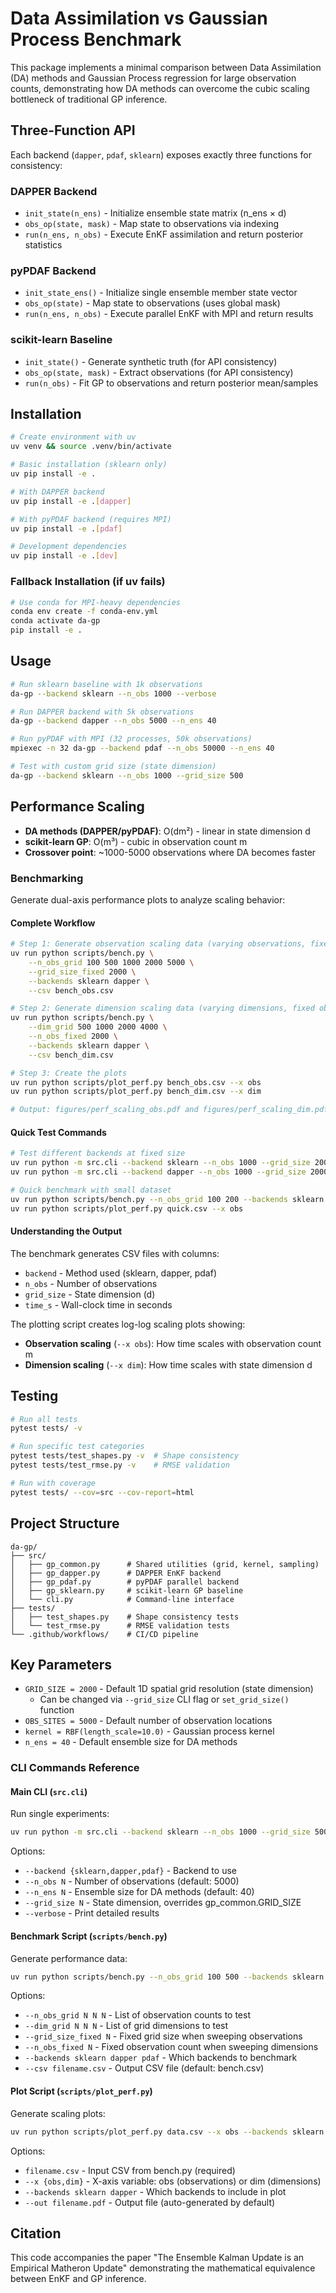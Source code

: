 # Data Assimilation vs Gaussian Process Benchmark

This package implements a minimal comparison between Data Assimilation (DA) methods and Gaussian Process regression for large observation counts, demonstrating how DA methods can overcome the cubic scaling bottleneck of traditional GP inference.

## Three-Function API

Each backend (`dapper`, `pdaf`, `sklearn`) exposes exactly three functions for consistency:

### DAPPER Backend
- `init_state(n_ens)` - Initialize ensemble state matrix (n_ens × d)
- `obs_op(state, mask)` - Map state to observations via indexing
- `run(n_ens, n_obs)` - Execute EnKF assimilation and return posterior statistics

### pyPDAF Backend  
- `init_state_ens()` - Initialize single ensemble member state vector
- `obs_op(state)` - Map state to observations (uses global mask)
- `run(n_ens, n_obs)` - Execute parallel EnKF with MPI and return results

### scikit-learn Baseline
- `init_state()` - Generate synthetic truth (for API consistency)
- `obs_op(state, mask)` - Extract observations (for API consistency) 
- `run(n_obs)` - Fit GP to observations and return posterior mean/samples

## Installation

```bash
# Create environment with uv
uv venv && source .venv/bin/activate

# Basic installation (sklearn only)
uv pip install -e .

# With DAPPER backend
uv pip install -e .[dapper]

# With pyPDAF backend (requires MPI)
uv pip install -e .[pdaf]

# Development dependencies
uv pip install -e .[dev]
```

### Fallback Installation (if uv fails)

```bash
# Use conda for MPI-heavy dependencies
conda env create -f conda-env.yml
conda activate da-gp
pip install -e .
```

## Usage

```bash
# Run sklearn baseline with 1k observations
da-gp --backend sklearn --n_obs 1000 --verbose

# Run DAPPER backend with 5k observations  
da-gp --backend dapper --n_obs 5000 --n_ens 40

# Run pyPDAF with MPI (32 processes, 50k observations)
mpiexec -n 32 da-gp --backend pdaf --n_obs 50000 --n_ens 40

# Test with custom grid size (state dimension)
da-gp --backend sklearn --n_obs 1000 --grid_size 500
```

## Performance Scaling

- **DA methods (DAPPER/pyPDAF)**: O(dm²) - linear in state dimension d
- **scikit-learn GP**: O(m³) - cubic in observation count m
- **Crossover point**: ~1000-5000 observations where DA becomes faster

### Benchmarking

Generate dual-axis performance plots to analyze scaling behavior:

#### Complete Workflow

```bash
# Step 1: Generate observation scaling data (varying observations, fixed dimensions)
uv run python scripts/bench.py \
    --n_obs_grid 100 500 1000 2000 5000 \
    --grid_size_fixed 2000 \
    --backends sklearn dapper \
    --csv bench_obs.csv

# Step 2: Generate dimension scaling data (varying dimensions, fixed observations)  
uv run python scripts/bench.py \
    --dim_grid 500 1000 2000 4000 \
    --n_obs_fixed 2000 \
    --backends sklearn dapper \
    --csv bench_dim.csv

# Step 3: Create the plots
uv run python scripts/plot_perf.py bench_obs.csv --x obs
uv run python scripts/plot_perf.py bench_dim.csv --x dim

# Output: figures/perf_scaling_obs.pdf and figures/perf_scaling_dim.pdf
```

#### Quick Test Commands

```bash
# Test different backends at fixed size
uv run python -m src.cli --backend sklearn --n_obs 1000 --grid_size 2000
uv run python -m src.cli --backend dapper --n_obs 1000 --grid_size 2000

# Quick benchmark with small dataset
uv run python scripts/bench.py --n_obs_grid 100 200 --backends sklearn --csv quick.csv
uv run python scripts/plot_perf.py quick.csv --x obs
```

#### Understanding the Output

The benchmark generates CSV files with columns:
- `backend` - Method used (sklearn, dapper, pdaf)
- `n_obs` - Number of observations 
- `grid_size` - State dimension (d)
- `time_s` - Wall-clock time in seconds

The plotting script creates log-log scaling plots showing:
- **Observation scaling** (`--x obs`): How time scales with observation count m
- **Dimension scaling** (`--x dim`): How time scales with state dimension d

## Testing

```bash
# Run all tests
pytest tests/ -v

# Run specific test categories  
pytest tests/test_shapes.py -v  # Shape consistency
pytest tests/test_rmse.py -v    # RMSE validation

# Run with coverage
pytest tests/ --cov=src --cov-report=html
```

## Project Structure

```
da-gp/
├── src/
│   ├── gp_common.py      # Shared utilities (grid, kernel, sampling)
│   ├── gp_dapper.py      # DAPPER EnKF backend  
│   ├── gp_pdaf.py        # pyPDAF parallel backend
│   ├── gp_sklearn.py     # scikit-learn GP baseline
│   └── cli.py            # Command-line interface
├── tests/
│   ├── test_shapes.py    # Shape consistency tests
│   └── test_rmse.py      # RMSE validation tests
└── .github/workflows/    # CI/CD pipeline
```

## Key Parameters

- `GRID_SIZE = 2000` - Default 1D spatial grid resolution (state dimension)
  - Can be changed via `--grid_size` CLI flag or `set_grid_size()` function
- `OBS_SITES = 5000` - Default number of observation locations
- `kernel = RBF(length_scale=10.0)` - Gaussian process kernel
- `n_ens = 40` - Default ensemble size for DA methods

### CLI Commands Reference

#### Main CLI (`src.cli`)
Run single experiments:
```bash
uv run python -m src.cli --backend sklearn --n_obs 1000 --grid_size 500
```

Options:
- `--backend {sklearn,dapper,pdaf}` - Backend to use
- `--n_obs N` - Number of observations (default: 5000)
- `--n_ens N` - Ensemble size for DA methods (default: 40)  
- `--grid_size N` - State dimension, overrides gp_common.GRID_SIZE
- `--verbose` - Print detailed results

#### Benchmark Script (`scripts/bench.py`)
Generate performance data:
```bash
uv run python scripts/bench.py --n_obs_grid 100 500 --backends sklearn
```

Options:
- `--n_obs_grid N N N` - List of observation counts to test
- `--dim_grid N N N` - List of grid dimensions to test
- `--grid_size_fixed N` - Fixed grid size when sweeping observations  
- `--n_obs_fixed N` - Fixed observation count when sweeping dimensions
- `--backends sklearn dapper pdaf` - Which backends to benchmark
- `--csv filename.csv` - Output CSV file (default: bench.csv)

#### Plot Script (`scripts/plot_perf.py`)
Generate scaling plots:
```bash
uv run python scripts/plot_perf.py data.csv --x obs --backends sklearn
```

Options:
- `filename.csv` - Input CSV from bench.py (required)
- `--x {obs,dim}` - X-axis variable: obs (observations) or dim (dimensions)
- `--backends sklearn dapper` - Which backends to include in plot
- `--out filename.pdf` - Output file (auto-generated by default)

## Citation

This code accompanies the paper "The Ensemble Kalman Update is an Empirical Matheron Update" demonstrating the mathematical equivalence between EnKF and GP inference.